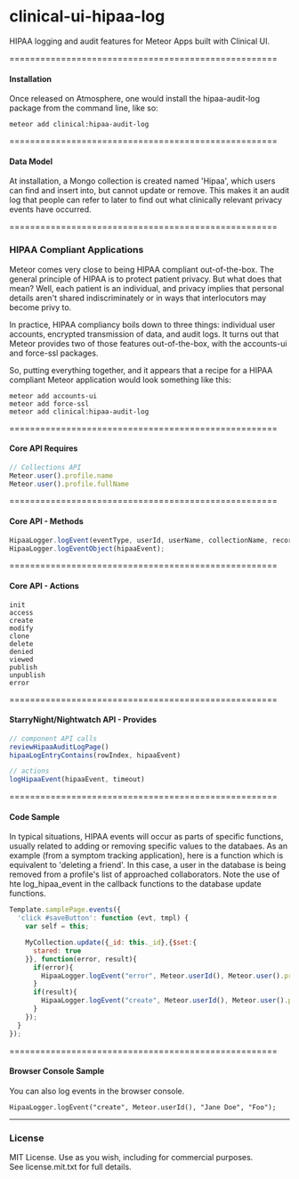 clinical-ui-hipaa-log
====================================================

HIPAA logging and audit features for Meteor Apps built with Clinical UI.


====================================================
#### Installation

Once released on Atmosphere, one would install the hipaa-audit-log package from the command line, like so:

````
meteor add clinical:hipaa-audit-log
````


====================================================
#### Data Model

At installation, a Mongo collection is created named 'Hipaa', which users can find and insert into, but cannot update or remove.  This makes it an audit log that people can refer to later to find out what clinically relevant privacy events have occurred.



====================================================
### HIPAA Compliant Applications

Meteor comes very close to being HIPAA compliant out-of-the-box.  The general principle of HIPAA is to protect patient privacy.  But what does that mean?  Well, each patient is an individual, and privacy implies that personal details aren't shared indiscriminately or in ways that interlocutors may become privy to.

In practice, HIPAA compliancy boils down to three things:  individual user accounts, encrypted transmission of data, and audit logs.  It turns out that Meteor provides two of those features out-of-the-box, with the accounts-ui and force-ssl packages.  

So, putting everything together, and it appears that a recipe for a HIPAA compliant Meteor application would look something like this:

````
meteor add accounts-ui
meteor add force-ssl
meteor add clinical:hipaa-audit-log
````



====================================================
#### Core API Requires

````js
// Collections API
Meteor.user().profile.name
Meteor.user().profile.fullName
````

====================================================
#### Core API - Methods

````js
HipaaLogger.logEvent(eventType, userId, userName, collectionName, recordId, patientId, patientName, message);
HipaaLogger.logEventObject(hipaaEvent);
````

====================================================
#### Core API - Actions  

````
init
access
create
modify
clone
delete
denied
viewed
publish
unpublish
error
````


====================================================
#### StarryNight/Nightwatch API - Provides

````js
// component API calls
reviewHipaaAuditLogPage()
hipaaLogEntryContains(rowIndex, hipaaEvent)

// actions
logHipaaEvent(hipaaEvent, timeout)
````

====================================================
#### Code Sample

In typical situations, HIPAA events will occur as parts of specific functions, usually related to adding or removing specific values to the databaes.  As an example (from a symptom tracking application), here is a function which is equivalent to 'deleting a friend'.  In this case, a user in the database is being removed from a profile's list of approached collaborators.   Note the use of hte log_hipaa_event in the callback functions to the database update functions.  

````js
Template.samplePage.events({
  'click #saveButton': function (evt, tmpl) {
    var self = this;

    MyCollection.update({_id: this._id},{$set:{
      stared: true
    }}, function(error, result){
      if(error){
        HipaaLogger.logEvent("error", Meteor.userId(), Meteor.user().profile.name, "Forms", null, null, null, error);
      }
      if(result){
        HipaaLogger.logEvent("create", Meteor.userId(), Meteor.user().profile.name, "Forms", self._id, null, null, null);
      }
    });
  }
});
````


====================================================
#### Browser Console Sample

You can also log events in the browser console.  
````
HipaaLogger.logEvent("create", Meteor.userId(), "Jane Doe", "Foo");
````



------------------------
### License

MIT License. Use as you wish, including for commercial purposes.  
See license.mit.txt for full details.  
